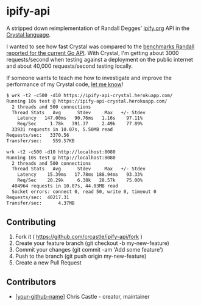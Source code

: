 # ipify-api

A stripped down reimplementation of Randall Degges' [ipify.org](https://www.ipify.org/) API in the [Crystal language](https://crystal-lang.org/).

I wanted to see how fast Crystal was compared to the [benchmarks Randall reported for the current Go API](https://www.rdegges.com/2018/to-30-billion-and-beyond/). With Crystal, I'm getting about 3000 requests/second when testing against a deployment on the public internet and about 40,000 requests/second testing locally.

If someone wants to teach me how to investigate and improve the performance of my Crystal code, [let me know](https://twitter.com/crc)!

```txt
$ wrk -t2 -c500 -d10 https://ipify-api-crystal.herokuapp.com/
Running 10s test @ https://ipify-api-crystal.herokuapp.com/
  2 threads and 500 connections
  Thread Stats   Avg      Stdev     Max   +/- Stdev
    Latency   147.00ms   90.76ms   1.16s    97.11%
    Req/Sec     1.78k   391.37     2.49k    77.89%
  33931 requests in 10.07s, 5.50MB read
Requests/sec:   3370.56
Transfer/sec:    559.57KB
```

```txt
wrk -t2 -c500 -d10 http://localhost:8080
Running 10s test @ http://localhost:8080
  2 threads and 500 connections
  Thread Stats   Avg      Stdev     Max   +/- Stdev
    Latency    15.39ms   17.78ms 188.94ms   93.33%
    Req/Sec    20.29k     6.38k   28.57k    75.00%
  404964 requests in 10.07s, 44.03MB read
  Socket errors: connect 0, read 50, write 0, timeout 0
Requests/sec:  40217.31
Transfer/sec:      4.37MB
```

## Contributing

1. Fork it ( https://github.com/crcastle/ipify-api/fork )
2. Create your feature branch (git checkout -b my-new-feature)
3. Commit your changes (git commit -am 'Add some feature')
4. Push to the branch (git push origin my-new-feature)
5. Create a new Pull Request

## Contributors

- [[your-github-name]](https://github.com/crcastle) Chris Castle - creator, maintainer
